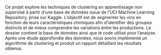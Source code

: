 Ce projet explore les techniques de clustering en apprentissage non supervisé à partir d’une base de données issue de l’UCI Machine Learning Repository, prise sur Kaggle. L’objectif est de segmenter les vins en fonction de leurs caractéristiques chimiques afin d’identifier des groupes distincts et de mieux comprendre les variations entre les productions. Le dossier contient la base de données ainsi que le code utilisé pour l’analyse. Après une étude approfondie des données, nous avons implémenté un algorithme de clustering et produit un rapport détaillant les résultats obtenus.

